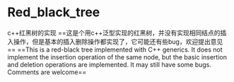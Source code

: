# Red_black_tree
c++红黑树的实现
==这是个用c++泛型实现的红黑树，并没有实现相同结点的插入操作，但是基本的插入删除操作都实现了，它可能还有些bug，欢迎提出意见==
==This is a red-black tree implemented with C++ generics. It does not implement the insertion operation of the same node, but the basic insertion and deletion operations are implemented. It may still have some bugs. Comments are welcome==
